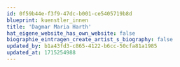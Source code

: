 ```yaml
---
id: 0f59b44e-f3f9-47dc-b001-ce5405719b8d
blueprint: kuenstler_innen
title: 'Dagmar Maria Harth'
hat_eigene_website_has_own_website: false
biographie_eintragen_create_artist_s_biography: false
updated_by: b1a43fd3-c865-4122-b6cc-50cfa81a1985
updated_at: 1715254988
---
```

